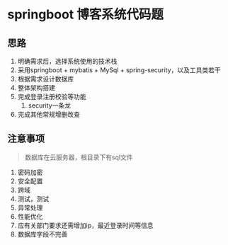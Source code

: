 # springboot 博客系统代码题

## 思路

1. 明确需求后，选择系统使用的技术栈 
2. 采用springboot + mybatis + MySql + spring-security，以及工具类若干
3. 根据需求设计数据库
4. 整体架构搭建
5. 完成登录注册校验等功能
   1. security一条龙
6. 完成其他常规增删改查

## 注意事项

> 数据库在云服务器，根目录下有sql文件

1. 密码加密
2. 安全配置
3. 跨域
4. 测试，测试
5. 异常处理
6. 性能优化
7. 应有关部门要求还需增加ip，最近登录时间等信息
8. 数据库字段不完善